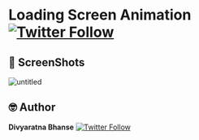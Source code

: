 # Loading Screen Animation  [![Twitter Follow](https://img.shields.io/twitter/follow/__thelazyone__.svg?style=social)](https://twitter.com/__thelazyone__)

## 📸 ScreenShots

![untitled](https://user-images.githubusercontent.com/39596897/121926511-aa6e3780-cd5b-11eb-89c3-c767d72241a3.gif)


## 🤓 Author
**Divyaratna Bhanse** [![Twitter Follow](https://img.shields.io/twitter/follow/__thelazyone__.svg?style=social)](https://twitter.com/__thelazyone__)
